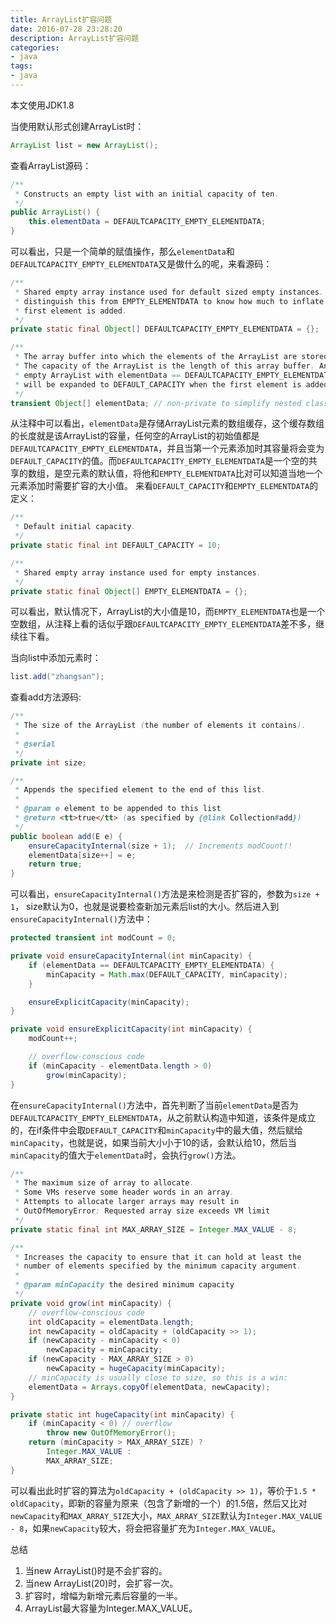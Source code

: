 ```yaml
---
title: ArrayList扩容问题
date: 2016-07-28 23:28:20
description: ArrayList扩容问题
categories: 
- java
tags:
- java
---
```


> 
本文使用JDK1.8

当使用默认形式创建ArrayList时：
```java
ArrayList list = new ArrayList();
```
查看ArrayList源码：
```java
/**
 * Constructs an empty list with an initial capacity of ten.
 */
public ArrayList() {
    this.elementData = DEFAULTCAPACITY_EMPTY_ELEMENTDATA;
}
```
可以看出，只是一个简单的赋值操作，那么`elementData`和`DEFAULTCAPACITY_EMPTY_ELEMENTDATA`又是做什么的呢，来看源码：
```java
/**
 * Shared empty array instance used for default sized empty instances. We
 * distinguish this from EMPTY_ELEMENTDATA to know how much to inflate when
 * first element is added.
 */
private static final Object[] DEFAULTCAPACITY_EMPTY_ELEMENTDATA = {};

/**
 * The array buffer into which the elements of the ArrayList are stored.
 * The capacity of the ArrayList is the length of this array buffer. Any
 * empty ArrayList with elementData == DEFAULTCAPACITY_EMPTY_ELEMENTDATA
 * will be expanded to DEFAULT_CAPACITY when the first element is added.
 */
transient Object[] elementData; // non-private to simplify nested class access

```
从注释中可以看出，`elementData`是存储ArrayList元素的数组缓存，这个缓存数组的长度就是该ArrayList的容量，任何空的ArrayList的初始值都是`DEFAULTCAPACITY_EMPTY_ELEMENTDATA`，并且当第一个元素添加时其容量将会变为`DEFAULT_CAPACITY`的值。而`DEFAULTCAPACITY_EMPTY_ELEMENTDATA`是一个空的共享的数组，是空元素的默认值，将他和`EMPTY_ELEMENTDATA`比对可以知道当地一个元素添加时需要扩容的大小值。
来看`DEFAULT_CAPACITY`和`EMPTY_ELEMENTDATA`的定义：
```java
/**
 * Default initial capacity.
 */
private static final int DEFAULT_CAPACITY = 10;

/**
 * Shared empty array instance used for empty instances.
 */
private static final Object[] EMPTY_ELEMENTDATA = {};
```
可以看出，默认情况下，ArrayList的大小值是10，而`EMPTY_ELEMENTDATA`也是一个空数组，从注释上看的话似乎跟`DEFAULTCAPACITY_EMPTY_ELEMENTDATA`差不多，继续往下看。

当向list中添加元素时：
```java
list.add("zhangsan");
```
查看add方法源码:
```java
/**
 * The size of the ArrayList (the number of elements it contains).
 *
 * @serial
 */
private int size;

/**
 * Appends the specified element to the end of this list.
 *
 * @param e element to be appended to this list
 * @return <tt>true</tt> (as specified by {@link Collection#add})
 */
public boolean add(E e) {
    ensureCapacityInternal(size + 1);  // Increments modCount!!
    elementData[size++] = e;
    return true;
}
```
可以看出，`ensureCapacityInternal()`方法是来检测是否扩容的，参数为`size + 1`， size默认为0，也就是说要检查新加元素后list的大小。然后进入到`ensureCapacityInternal()`方法中：
```java
protected transient int modCount = 0;

private void ensureCapacityInternal(int minCapacity) {
    if (elementData == DEFAULTCAPACITY_EMPTY_ELEMENTDATA) {
        minCapacity = Math.max(DEFAULT_CAPACITY, minCapacity);
    }

    ensureExplicitCapacity(minCapacity);
}

private void ensureExplicitCapacity(int minCapacity) {
    modCount++;

    // overflow-conscious code
    if (minCapacity - elementData.length > 0)
        grow(minCapacity);
}
```
在`ensureCapacityInternal()`方法中，首先判断了当前`elementData`是否为`DEFAULTCAPACITY_EMPTY_ELEMENTDATA`，从之前默认构造中知道，该条件是成立的，在if条件中会取`DEFAULT_CAPACITY`和`minCapacity`中的最大值，然后赋给`minCapacity`，也就是说，如果当前大小小于10的话，会默认给10，然后当`minCapacity`的值大于`elementData`时，会执行`grow()`方法。
```java
/**
 * The maximum size of array to allocate.
 * Some VMs reserve some header words in an array.
 * Attempts to allocate larger arrays may result in
 * OutOfMemoryError: Requested array size exceeds VM limit
 */
private static final int MAX_ARRAY_SIZE = Integer.MAX_VALUE - 8;

/**
 * Increases the capacity to ensure that it can hold at least the
 * number of elements specified by the minimum capacity argument.
 *
 * @param minCapacity the desired minimum capacity
 */
private void grow(int minCapacity) {
    // overflow-conscious code
    int oldCapacity = elementData.length;
    int newCapacity = oldCapacity + (oldCapacity >> 1);
    if (newCapacity - minCapacity < 0)
        newCapacity = minCapacity;
    if (newCapacity - MAX_ARRAY_SIZE > 0)
        newCapacity = hugeCapacity(minCapacity);
    // minCapacity is usually close to size, so this is a win:
    elementData = Arrays.copyOf(elementData, newCapacity);
}

private static int hugeCapacity(int minCapacity) {
    if (minCapacity < 0) // overflow
        throw new OutOfMemoryError();
    return (minCapacity > MAX_ARRAY_SIZE) ?
        Integer.MAX_VALUE :
        MAX_ARRAY_SIZE;
}
```
可以看出此时扩容的算法为`oldCapacity + (oldCapacity >> 1)`，等价于`1.5 * oldCapacity`，即新的容量为原来（包含了新增的一个）的1.5倍，然后又比对`newCapacity`和`MAX_ARRAY_SIZE`大小，`MAX_ARRAY_SIZE`默认为`Integer.MAX_VALUE - 8`，如果`newCapacity`较大，将会把容量扩充为`Integer.MAX_VALUE`。

总结
1. 当new ArrayList()时是不会扩容的。
2. 当new ArrayList(20)时，会扩容一次。
3. 扩容时，增幅为新增元素后容量的一半。
4. ArrayList最大容量为Integer.MAX_VALUE。
